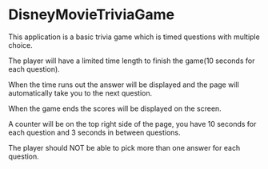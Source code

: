 # DisneyMovieTriviaGame

This application is a basic trivia game which is timed questions with multiple choice.

The player will have a limited time length to finish the game(10 seconds for each question). 

When the time runs out the answer will be displayed and the page will automatically take you to the next question.

When the game ends the scores will be displayed on the screen.

A counter will be on the top right side of the page, you have 10 seconds for each question and 3 seconds in between questions.
 
The player should NOT be able to pick more than one answer for each question.